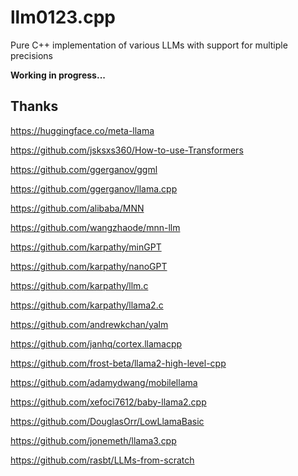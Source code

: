 # llm0123.cpp
Pure C++ implementation of various LLMs with support for multiple precisions

**Working in progress...**



## Thanks
https://huggingface.co/meta-llama

https://github.com/jsksxs360/How-to-use-Transformers

https://github.com/ggerganov/ggml

https://github.com/ggerganov/llama.cpp

https://github.com/alibaba/MNN

https://github.com/wangzhaode/mnn-llm

https://github.com/karpathy/minGPT

https://github.com/karpathy/nanoGPT

https://github.com/karpathy/llm.c

https://github.com/karpathy/llama2.c

https://github.com/andrewkchan/yalm

https://github.com/janhq/cortex.llamacpp

https://github.com/frost-beta/llama2-high-level-cpp

https://github.com/adamydwang/mobilellama

https://github.com/xefoci7612/baby-llama2.cpp

https://github.com/DouglasOrr/LowLlamaBasic

https://github.com/jonemeth/llama3.cpp

https://github.com/rasbt/LLMs-from-scratch

